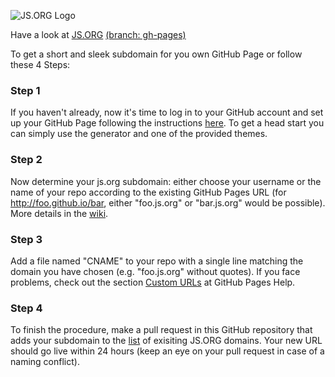 ![JS.ORG Logo](http://logo.js.org/png/github_header.png)

Have a look at [JS.ORG](http://dns.js.org) [(branch: gh-pages)](https://github.com/js-org/dns/tree/gh-pages)

To get a short and sleek subdomain for you own GitHub Page or follow these 4 Steps:

### Step 1
If you haven't already, now it's time to log in to your GitHub account and set up your GitHub Page following the instructions [here](https://pages.github.com/). To get a head start you can simply use the generator and one of the provided themes.

### Step 2
Now determine your js.org subdomain: either choose your username or the name of your repo according to the existing GitHub Pages URL (for http://foo.github.io/bar, either "foo.js.org" or "bar.js.org" would be possible). More details in the [wiki](https://github.com/js-org/dns/wiki).

### Step 3
Add a file named "CNAME" to your repo with a single line matching the domain you have chosen (e.g. "foo.js.org" without quotes). If you face problems, check out the section [Custom URLs](https://help.github.com/articles/setting-up-a-custom-domain-with-github-pages/#creating-and-committing-a-cname-file) at GitHub Pages Help.

### Step 4
To finish the procedure, make a pull request in this GitHub repository that adds your subdomain to the [list](https://github.com/js-org/dns/blob/master/cnames_active.js) of exisiting JS.ORG domains. Your new URL should go live within 24 hours (keep an eye on your pull request in case of a naming conflict).
